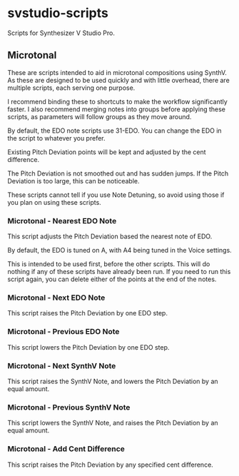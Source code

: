 # svstudio-scripts
 
Scripts for Synthesizer V Studio Pro.

## Microtonal

These are scripts intended to aid in microtonal compositions using SynthV. As these are designed to be used quickly and with little overhead, there are multiple scripts, each serving one purpose.

I recommend binding these to shortcuts to make the workflow significantly faster. I also recommend merging notes into groups before applying these scripts, as parameters will follow groups as they move around.

By default, the EDO note scripts use 31-EDO. You can change the EDO in the script to whatever you prefer.

Existing Pitch Deviation points will be kept and adjusted by the cent difference.

The Pitch Deviation is not smoothed out and has sudden jumps. If the Pitch Deviation is too large, this can be noticeable.

These scripts cannot tell if you use Note Detuning, so avoid using those if you plan on using these scripts.

### Microtonal - Nearest EDO Note

This script adjusts the Pitch Deviation based the nearest note of EDO.

By default, the EDO is tuned on A, with A4 being tuned in the Voice settings.

This is intended to be used first, before the other scripts. This will do nothing if any of these scripts have already been run. If you need to run this script again, you can delete either of the points at the end of the notes.

### Microtonal - Next EDO Note

This script raises the Pitch Deviation by one EDO step.

### Microtonal - Previous EDO Note

This script lowers the Pitch Deviation by one EDO step.

### Microtonal - Next SynthV Note

This script raises the SynthV Note, and lowers the Pitch Deviation by an equal amount.

### Microtonal - Previous SynthV Note

This script lowers the SynthV Note, and raises the Pitch Deviation by an equal amount.

### Microtonal - Add Cent Difference

This script raises the Pitch Deviation by any specified cent difference.
